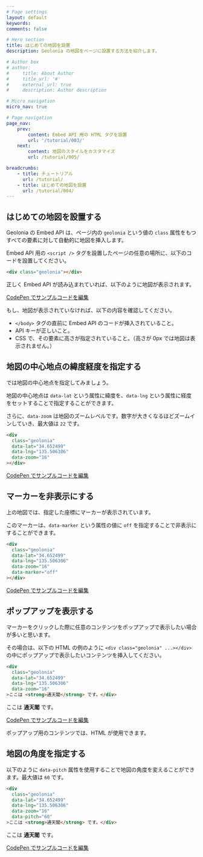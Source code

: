 ```yaml
---
# Page settings
layout: default
keywords:
comments: false

# Hero section
title: はじめての地図を設置
description: Geolonia の地図をページに設置する方法を紹介します。

# Author box
# author:
#     title: About Author
#     title_url: '#'
#     external_url: true
#     description: Author description

# Micro navigation
micro_nav: true

# Page navigation
page_nav:
    prev:
        content: Embed API 用の HTML タグを設置
        url: '/tutorial/003/'
    next:
        content: 地図のスタイルをカスタマイズ
        url: /tutorial/005/

breadcrumbs:
    - title: チュートリアル
      url: /tutorial/
    - title: はじめての地図を設置
      url: /tutorial/004/
---
```


## はじめての地図を設置する

Geolonia の Embed API は、ページ内の `geolonia` という値の `class` 属性をもつすべての要素に対して自動的に地図を挿入します。

Embed API 用の `<script />` タグを設置したページの任意の場所に、以下のコードを設置してください。

```html
<div class="geolonia"></div>
```

正しく Embed API が読み込まれていれば、以下のように地図が表示されます。

<div class="geolonia"></div>

<a class="codepen" href="https://codepen.io/geolonia/pen/ExjQdZQ" target="codepen"><i class="icon icon--codepen"></i> CodePen でサンプルコードを編集</a>

もし、地図が表示されていなければ、以下の内容を確認してください。

* `</body>` タグの直前に Embed API のコードが挿入されていること。
* API キーが正しいこと。
* CSS で、その要素に高さが指定されていること。（高さが 0px では地図は表示されません。）

## 地図の中心地点の緯度経度を指定する

では地図の中心地点を指定してみましょう。

地図の中心地点は `data-lat` という属性に緯度を、`data-lng` という属性に経度をセットすることで指定することができます。

さらに、`data-zoom` は地図のズームレベルです。数字が大きくなるほどズームインしていき、最大値は `22` です。

```html
<div
  class="geolonia"
  data-lat="34.652499"
  data-lng="135.506306"
  data-zoom="16"
></div>
```

<div
  class="geolonia"
  data-lat="34.652499"
  data-lng="135.506306"
  data-zoom="16"
></div>

<a class="codepen" href="https://codepen.io/geolonia/pen/dyodgvQ" target="codepen"><i class="icon icon--codepen"></i> CodePen でサンプルコードを編集</a>

## マーカーを非表示にする

上の地図では、指定した座標にマーカーが表示されています。

このマーカーは、`data-marker` という属性の値に `off` を指定することで非表示にすることができます。

```html
<div
  class="geolonia"
  data-lat="34.652499"
  data-lng="135.506306"
  data-zoom="16"
  data-marker="off"
></div>
```

<div
  class="geolonia"
  data-lat="34.652499"
  data-lng="135.506306"
  data-zoom="16"
  data-marker="off"
></div>

<a class="codepen" href="https://codepen.io/geolonia/pen/eYNVPEG" target="codepen"><i class="icon icon--codepen"></i> CodePen でサンプルコードを編集</a>

## ポップアップを表示する

マーカーをクリックした際に任意のコンテンツをポップアップで表示したい場合が多いと思います。

その場合は、以下の HTML の例のように `<div class="geolonia" ...></div>` の中にポップアップで表示したいコンテンツを挿入してください。

```html
<div
  class="geolonia"
  data-lat="34.652499"
  data-lng="135.506306"
  data-zoom="16"
>ここは <strong>通天閣</strong> です。</div>
```

<div
  class="geolonia"
  data-lat="34.652499"
  data-lng="135.506306"
  data-zoom="16"
>ここは <strong>通天閣</strong> です。</div>

<a class="codepen" href="https://codepen.io/geolonia/pen/yLNvRzb" target="codepen"><i class="icon icon--codepen"></i> CodePen でサンプルコードを編集</a>

ポップアップ用のコンテンツでは、HTML が使用できます。

## 地図の角度を指定する

以下のように `data-pitch` 属性を使用することで地図の角度を変えることができます。最大値は `60` です。

```html
<div
  class="geolonia"
  data-lat="34.652499"
  data-lng="135.506306"
  data-zoom="16"
  data-pitch="60"
>ここは <strong>通天閣</strong> です。</div>
```

<div
  class="geolonia"
  data-lat="34.652499"
  data-lng="135.506306"
  data-zoom="16"
  data-pitch="60"
>ここは <strong>通天閣</strong> です。</div>

<a class="codepen" href="https://codepen.io/geolonia/pen/KKpQrxG" target="codepen"><i class="icon icon--codepen"></i> CodePen でサンプルコードを編集</a>
